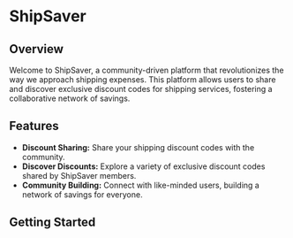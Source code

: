# ShipSaver

## Overview

Welcome to ShipSaver, a community-driven platform that revolutionizes the way we approach shipping expenses. This platform allows users to share and discover exclusive discount codes for shipping services, fostering a collaborative network of savings.

## Features

- **Discount Sharing:** Share your shipping discount codes with the community.
- **Discover Discounts:** Explore a variety of exclusive discount codes shared by ShipSaver members.
- **Community Building:** Connect with like-minded users, building a network of savings for everyone.

## Getting Started

